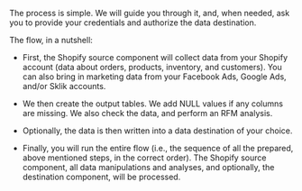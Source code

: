 The process is simple. We will guide you through it, and, when needed, ask you to provide your credentials and authorize the data destination.

The flow, in a nutshell: 

- First, the Shopify source component will collect data from your Shopify account (data about orders, products, inventory, and customers). You can also bring in marketing data from your Facebook Ads, Google Ads, and/or Sklik accounts.

- We then create the output tables. We add NULL values if any columns are missing. We also check the data, and perform an RFM analysis. 

- Optionally, the data is then written into a data destination of your choice.

- Finally, you will run the entire flow (i.e., the sequence of all the prepared, above mentioned steps, in the correct order). The Shopify source component, all data manipulations and analyses, and optionally, the destination component, will be processed.
